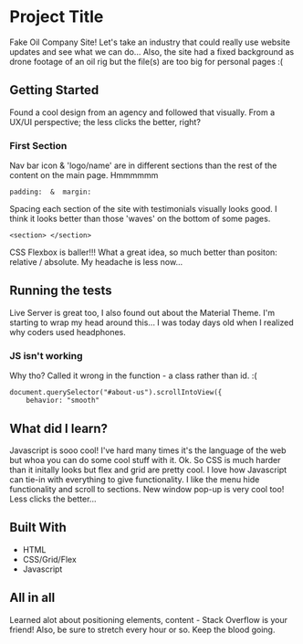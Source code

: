 # Project Title

Fake Oil Company Site!  Let's take an industry that could really use website updates and see what we can do...
Also, the site had a fixed background as drone footage of an oil rig but the file(s) are too big for personal pages :( 

## Getting Started

Found a cool design from an agency and followed that visually.  From a UX/UI perspective; the less clicks the better, right?

### First Section 

Nav bar icon & 'logo/name' are in different sections than the rest of the content on the main page.  Hmmmmmm

```
padding:  &  margin:
```

Spacing each section of the site with testimonials visually looks good.  I think it looks better than those 'waves' on the bottom of some pages.

```
<section> </section>
```

CSS Flexbox is baller!!!  What a great idea, so much better than positon: relative / absolute.  My headache is less now...

## Running the tests

Live Server is great too, I also found out about the Material Theme.  I'm starting to wrap my head around this... I was today days old when I realized why coders used headphones.

### JS isn't working

Why tho?  Called it wrong in the function - a class rather than id.       :(   

```
document.querySelector("#about-us").scrollIntoView({
    behavior: "smooth"
```

## What did I learn?

Javascript is sooo cool!  I've hard many times it's the language of the web but whoa you can do some cool stuff with it.
Ok.  So CSS is much harder than it initally looks but flex and grid are pretty cool.  I love how Javascript can tie-in
with everything to give functionality.  I like the menu hide functionality and scroll to sections.  New window pop-up 
is very cool too!  Less clicks the better...

## Built With

* HTML
* CSS/Grid/Flex
* Javascript

## All in all

Learned alot about positioning elements, content - Stack Overflow is your friend!  Also, be sure to stretch every hour or so.  Keep the blood going.

